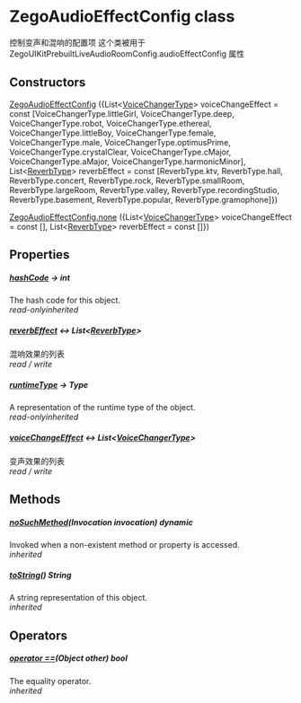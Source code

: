 


# ZegoAudioEffectConfig class









<p>控制变声和混响的配置项
这个类被用于 ZegoUIKitPrebuiltLiveAudioRoomConfig.audioEffectConfig 属性</p>




## Constructors

[ZegoAudioEffectConfig](../zego_uikit_prebuilt_live_audio_room/ZegoAudioEffectConfig/ZegoAudioEffectConfig.md) ({List&lt;[VoiceChangerType](../zego_uikit_prebuilt_live_audio_room/VoiceChangerType.md)> voiceChangeEffect = const [VoiceChangerType.littleGirl, VoiceChangerType.deep, VoiceChangerType.robot, VoiceChangerType.ethereal, VoiceChangerType.littleBoy, VoiceChangerType.female, VoiceChangerType.male, VoiceChangerType.optimusPrime, VoiceChangerType.crystalClear, VoiceChangerType.cMajor, VoiceChangerType.aMajor, VoiceChangerType.harmonicMinor], List&lt;[ReverbType](../zego_uikit_prebuilt_live_audio_room/ReverbType.md)> reverbEffect = const [ReverbType.ktv, ReverbType.hall, ReverbType.concert, ReverbType.rock, ReverbType.smallRoom, ReverbType.largeRoom, ReverbType.valley, ReverbType.recordingStudio, ReverbType.basement, ReverbType.popular, ReverbType.gramophone]})

   

[ZegoAudioEffectConfig.none](../zego_uikit_prebuilt_live_audio_room/ZegoAudioEffectConfig/ZegoAudioEffectConfig.none.md) ({List&lt;[VoiceChangerType](../zego_uikit_prebuilt_live_audio_room/VoiceChangerType.md)> voiceChangeEffect = const [], List&lt;[ReverbType](../zego_uikit_prebuilt_live_audio_room/ReverbType.md)> reverbEffect = const []})

   


## Properties

##### [hashCode](../zego_uikit_prebuilt_live_audio_room/ZegoAudioEffectConfig/hashCode.md) &#8594; int



The hash code for this object.  
_<span class="feature">read-only</span><span class="feature">inherited</span>_



##### [reverbEffect](../zego_uikit_prebuilt_live_audio_room/ZegoAudioEffectConfig/reverbEffect.md) &#8596; List&lt;[ReverbType](../zego_uikit_prebuilt_live_audio_room/ReverbType.md)>



混响效果的列表  
_<span class="feature">read / write</span>_



##### [runtimeType](../zego_uikit_prebuilt_live_audio_room/ZegoAudioEffectConfig/runtimeType.md) &#8594; Type



A representation of the runtime type of the object.  
_<span class="feature">read-only</span><span class="feature">inherited</span>_



##### [voiceChangeEffect](../zego_uikit_prebuilt_live_audio_room/ZegoAudioEffectConfig/voiceChangeEffect.md) &#8596; List&lt;[VoiceChangerType](../zego_uikit_prebuilt_live_audio_room/VoiceChangerType.md)>



变声效果的列表  
_<span class="feature">read / write</span>_





## Methods

##### [noSuchMethod](../zego_uikit_prebuilt_live_audio_room/ZegoAudioEffectConfig/noSuchMethod.md)(Invocation invocation) dynamic



Invoked when a non-existent method or property is accessed.  
_<span class="feature">inherited</span>_



##### [toString](../zego_uikit_prebuilt_live_audio_room/ZegoAudioEffectConfig/toString.md)() String



A string representation of this object.  
_<span class="feature">inherited</span>_





## Operators

##### [operator ==](../zego_uikit_prebuilt_live_audio_room/ZegoAudioEffectConfig/operator_equals.md)(Object other) bool



The equality operator.  
_<span class="feature">inherited</span>_















